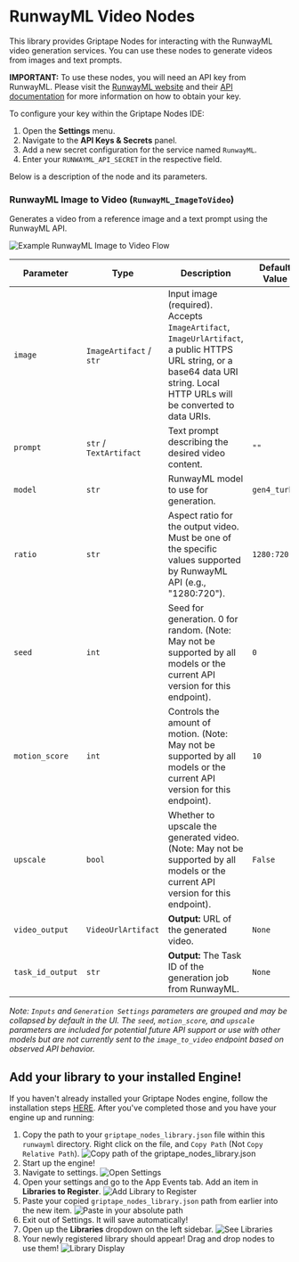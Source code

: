 # RunwayML Video Nodes

This library provides Griptape Nodes for interacting with the RunwayML video generation services. You can use these nodes to generate videos from images and text prompts.

**IMPORTANT:** To use these nodes, you will need an API key from RunwayML. Please visit the [RunwayML website](https://runwayml.com/) and their [API documentation](https://docs.dev.runwayml.com/guides/using-the-api/) for more information on how to obtain your key.

To configure your key within the Griptape Nodes IDE:
1. Open the **Settings** menu.
2. Navigate to the **API Keys & Secrets** panel.
3. Add a new secret configuration for the service named `RunwayML`.
4. Enter your `RUNWAYML_API_SECRET` in the respective field.

Below is a description of the node and its parameters.

### RunwayML Image to Video (`RunwayML_ImageToVideo`)

Generates a video from a reference image and a text prompt using the RunwayML API.

![Example RunwayML Image to Video Flow](./images/example_runway.png)

| Parameter        | Type                          | Description                                                                                                                  | Default Value   |
|------------------|-------------------------------|------------------------------------------------------------------------------------------------------------------------------|-----------------|
| `image`          | `ImageArtifact` / `str`       | Input image (required). Accepts `ImageArtifact`, `ImageUrlArtifact`, a public HTTPS URL string, or a base64 data URI string. Local HTTP URLs will be converted to data URIs. |                 |
| `prompt`         | `str` / `TextArtifact`        | Text prompt describing the desired video content.                                                                            | `""`            |
| `model`          | `str`                         | RunwayML model to use for generation.                                                                                        | `gen4_turbo`    |
| `ratio`          | `str`                         | Aspect ratio for the output video. Must be one of the specific values supported by RunwayML API (e.g., "1280:720").         | `1280:720`      |
| `seed`           | `int`                         | Seed for generation. 0 for random. (Note: May not be supported by all models or the current API version for this endpoint). | `0`             |
| `motion_score`   | `int`                         | Controls the amount of motion. (Note: May not be supported by all models or the current API version for this endpoint).       | `10`            |
| `upscale`        | `bool`                        | Whether to upscale the generated video. (Note: May not be supported by all models or the current API version for this endpoint). | `False`         |
| `video_output`   | `VideoUrlArtifact`            | **Output:** URL of the generated video.                                                                                      | `None`          |
| `task_id_output` | `str`                         | **Output:** The Task ID of the generation job from RunwayML.                                                                 | `None`          |

*Note: `Inputs` and `Generation Settings` parameters are grouped and may be collapsed by default in the UI. The `seed`, `motion_score`, and `upscale` parameters are included for potential future API support or use with other models but are not currently sent to the `image_to_video` endpoint based on observed API behavior.*

## Add your library to your installed Engine! 

If you haven't already installed your Griptape Nodes engine, follow the installation steps [HERE](https://github.com/griptape-ai/griptape-nodes).
After you've completed those and you have your engine up and running: 

1. Copy the path to your `griptape_nodes_library.json` file within this `runwayml` directory. Right click on the file, and `Copy Path` (Not `Copy Relative Path`).
   ![Copy path of the griptape_nodes_library.json](./images/get_json_path.png)
2. Start up the engine! 
3. Navigate to settings.
   ![Open Settings](./images/open_settings.png)
4. Open your settings and go to the App Events tab. Add an item in **Libraries to Register**.
   ![Add Library to Register](./images/add_library.png)
5. Paste your copied `griptape_nodes_library.json` path from earlier into the new item.
   ![Paste in your absolute path](./images/paste_library.png)
6. Exit out of Settings. It will save automatically! 
7. Open up the **Libraries** dropdown on the left sidebar.
   ![See Libraries](./images/see_libraries.png)
8. Your newly registered library should appear! Drag and drop nodes to use them!
   ![Library Display](./images/final_image.png) 